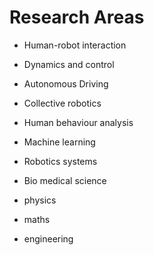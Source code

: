 # Research Areas

- Human-robot interaction
- Dynamics and control
- Autonomous Driving
- Collective robotics
- Human behaviour analysis
- Machine learning
- Robotics systems

- Bio medical science

- physics

- maths

- engineering
